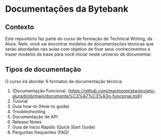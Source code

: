 <h1> Documentações da Bytebank</h1>

<h2>Contexto</h2
<p>Este repositório faz parte do curso de formação de Technical Writing, da Alura. Nele, você vai encontrar modelos de documentações técnicas que serão abordadas nas aulas com objetivo de fixar seus conhecimentos e trazer modelos de base para você iniciar neste universo de documentar.</p>          


<h2>Tipos de documentação</h2>
<p>O curso irá abordar 6 formatos de documentação técnica:</p>

1. (Documentação Funcional, (https://github.com/marimoreiratw/projeto-alura/blob/main/documenta%C3%A7%C3%A3o-funcional.md))
1. Tutorial 
1. Guia how-to (How-to guide)
1. Troubleshooting
1. Documentação de API
1. Release Notes
1. Guia de Início Rápido (Quick Start Guide)
1. Perguntas frequentes (FAQ)

